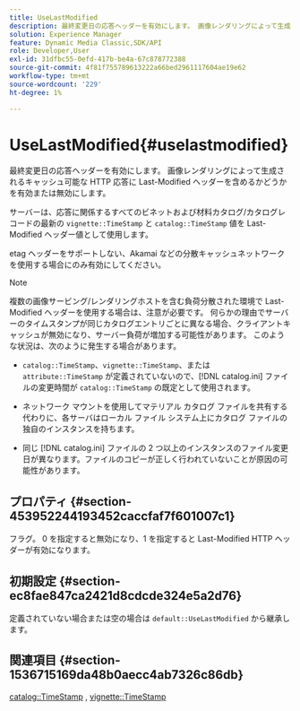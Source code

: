 ```yaml
---
title: UseLastModified
description: 最終変更日の応答ヘッダーを有効にします。 画像レンダリングによって生成されるキャッシュ可能な HTTP 応答に Last-Modified ヘッダーを含めるかどうかを有効または無効にします。
solution: Experience Manager
feature: Dynamic Media Classic,SDK/API
role: Developer,User
exl-id: 31dfbc55-0efd-417b-be4a-67c878772388
source-git-commit: 4f81f755789613222a66bed2961117604ae19e62
workflow-type: tm+mt
source-wordcount: '229'
ht-degree: 1%

---
```


# UseLastModified{#uselastmodified}

最終変更日の応答ヘッダーを有効にします。 画像レンダリングによって生成されるキャッシュ可能な HTTP 応答に Last-Modified ヘッダーを含めるかどうかを有効または無効にします。

サーバーは、応答に関係するすべてのビネットおよび材料カタログ/カタログレコードの最新の `vignette::TimeStamp` と `catalog::TimeStamp` 値を Last-Modified ヘッダー値として使用します。

etag ヘッダーをサポートしない、Akamai などの分散キャッシュネットワークを使用する場合にのみ有効にしてください。

>[!NOTE]
>
>複数の画像サービング/レンダリングホストを含む負荷分散された環境で Last-Modified ヘッダーを使用する場合は、注意が必要です。 何らかの理由でサーバーのタイムスタンプが同じカタログエントリごとに異なる場合、クライアントキャッシュが無効になり、サーバー負荷が増加する可能性があります。 このような状況は、次のように発生する場合があります。

* `catalog::TimeStamp`、`vignette::TimeStamp`、または `attribute::TimeStamp` が定義されていないので、[!DNL catalog.ini] ファイルの変更時間が `catalog::TimeStamp` の既定として使用されます。

* ネットワーク マウントを使用してマテリアル カタログ ファイルを共有する代わりに、各サーバはローカル ファイル システム上にカタログ ファイルの独自のインスタンスを持ちます。
* 同じ [!DNL catalog.ini] ファイルの 2 つ以上のインスタンスのファイル変更日が異なります。ファイルのコピーが正しく行われていないことが原因の可能性があります。

## プロパティ {#section-453952244193452caccfaf7f601007c1}

フラグ。 0 を指定すると無効になり、1 を指定すると Last-Modified HTTP ヘッダーが有効になります。

## 初期設定 {#section-ec8fae847ca2421d8cdcde324e5a2d76}

定義されていない場合または空の場合は `default::UseLastModified` から継承します。

## 関連項目 {#section-1536715169da48b0aecc4ab7326c86db}

[catalog::TimeStamp](../../../../../ir-api/material-cat/image-rendering-api-ref/c-ir-material-catalog/c-ir-material-data-reference/r-ir-timestamp-dataref.md#reference-6daf7973dc4f4b4e9e8165756db7c319) , [vignette::TimeStamp](../../../../../ir-api/material-cat/image-rendering-api-ref/c-ir-material-catalog/c-ir-vignette-map-reference/r-ir-timestamp-vignette.md#reference-d57cdd40a6a645d199dbb1d56cc85bc1)
